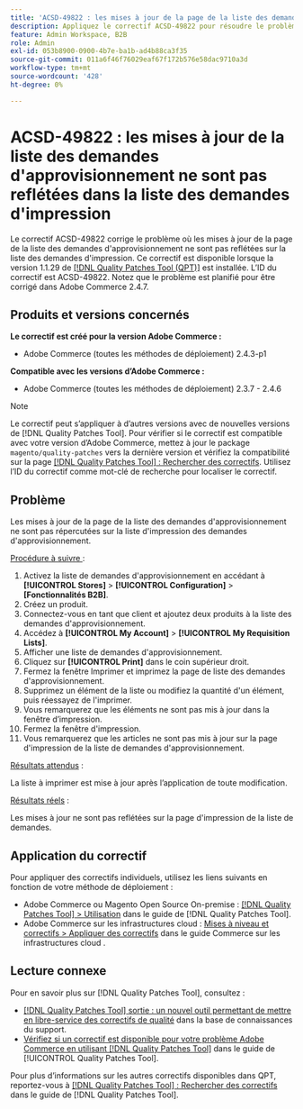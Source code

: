 ```yaml
---
title: 'ACSD-49822 : les mises à jour de la page de la liste des demandes d''approvisionnement ne sont pas répercutées sur la liste des demandes d''impression'
description: Appliquez le correctif ACSD-49822 pour résoudre le problème Adobe Commerce en raison duquel les mises à jour de la page de la liste des demandes d'approvisionnement ne sont pas reflétées dans la liste des demandes d'impression.
feature: Admin Workspace, B2B
role: Admin
exl-id: 053b8900-0900-4b7e-ba1b-ad4b88ca3f35
source-git-commit: 011a6f46f76029eaf67f172b576e58dac9710a3d
workflow-type: tm+mt
source-wordcount: '428'
ht-degree: 0%

---
```


# ACSD-49822 : les mises à jour de la liste des demandes d&#39;approvisionnement ne sont pas reflétées dans la liste des demandes d&#39;impression

Le correctif ACSD-49822 corrige le problème où les mises à jour de la page de la liste des demandes d&#39;approvisionnement ne sont pas reflétées sur la liste des demandes d&#39;impression. Ce correctif est disponible lorsque la version 1.1.29 de [[!DNL Quality Patches Tool (QPT)]](https://experienceleague.adobe.com/fr/docs/commerce-operations/tools/quality-patches-tool/quality-patches-tool-to-self-serve-quality-patches) est installée. L’ID du correctif est ACSD-49822. Notez que le problème est planifié pour être corrigé dans Adobe Commerce 2.4.7.

## Produits et versions concernés

**Le correctif est créé pour la version Adobe Commerce :**

* Adobe Commerce (toutes les méthodes de déploiement) 2.4.3-p1

**Compatible avec les versions d’Adobe Commerce :**

* Adobe Commerce (toutes les méthodes de déploiement) 2.3.7 - 2.4.6

>[!NOTE]
>
>Le correctif peut s’appliquer à d’autres versions avec de nouvelles versions de [!DNL Quality Patches Tool]. Pour vérifier si le correctif est compatible avec votre version d’Adobe Commerce, mettez à jour le package `magento/quality-patches` vers la dernière version et vérifiez la compatibilité sur la page [[!DNL Quality Patches Tool] : Rechercher des correctifs](https://experienceleague.adobe.com/tools/commerce-quality-patches/index.html?lang=fr). Utilisez l’ID du correctif comme mot-clé de recherche pour localiser le correctif.

## Problème

Les mises à jour de la page de la liste des demandes d&#39;approvisionnement ne sont pas répercutées sur la liste d&#39;impression des demandes d&#39;approvisionnement.

<u>Procédure à suivre </u> :

1. Activez la liste de demandes d&#39;approvisionnement en accédant à **[!UICONTROL Stores]** > **[!UICONTROL Configuration]** > **[Fonctionnalités B2B]**.
1. Créez un produit.
1. Connectez-vous en tant que client et ajoutez deux produits à la liste des demandes d&#39;approvisionnement.
1. Accédez à **[!UICONTROL My Account]** > **[!UICONTROL My Requisition Lists]**.
1. Afficher une liste de demandes d&#39;approvisionnement.
1. Cliquez sur **[!UICONTROL Print]** dans le coin supérieur droit.
1. Fermez la fenêtre Imprimer et imprimez la page de liste des demandes d&#39;approvisionnement.
1. Supprimez un élément de la liste ou modifiez la quantité d&#39;un élément, puis réessayez de l&#39;imprimer.
1. Vous remarquerez que les éléments ne sont pas mis à jour dans la fenêtre d’impression.
1. Fermez la fenêtre d&#39;impression.
1. Vous remarquerez que les articles ne sont pas mis à jour sur la page d&#39;impression de la liste de demandes d&#39;approvisionnement.

<u>Résultats attendus</u> :

La liste à imprimer est mise à jour après l’application de toute modification.

<u>Résultats réels</u> :

Les mises à jour ne sont pas reflétées sur la page d&#39;impression de la liste de demandes.

## Application du correctif

Pour appliquer des correctifs individuels, utilisez les liens suivants en fonction de votre méthode de déploiement :

* Adobe Commerce ou Magento Open Source On-premise : [[!DNL Quality Patches Tool] > Utilisation](/help/tools/quality-patches-tool/usage.md) dans le guide de [!DNL Quality Patches Tool].
* Adobe Commerce sur les infrastructures cloud : [Mises à niveau et correctifs > Appliquer des correctifs](https://experienceleague.adobe.com/docs/commerce-cloud-service/user-guide/develop/upgrade/apply-patches.html?lang=fr) dans le guide Commerce sur les infrastructures cloud .

## Lecture connexe

Pour en savoir plus sur [!DNL Quality Patches Tool], consultez :

* [[!DNL Quality Patches Tool] sortie : un nouvel outil permettant de mettre en libre-service des correctifs de qualité](https://experienceleague.adobe.com/fr/docs/commerce-operations/tools/quality-patches-tool/quality-patches-tool-to-self-serve-quality-patches) dans la base de connaissances du support.
* [Vérifiez si un correctif est disponible pour votre problème Adobe Commerce en utilisant [!DNL Quality Patches Tool]](/help/tools/quality-patches-tool/patches-available-in-qpt/check-patch-for-magento-issue-with-magento-quality-patches.md) dans le guide de [!UICONTROL Quality Patches Tool].


Pour plus d’informations sur les autres correctifs disponibles dans QPT, reportez-vous à [[!DNL Quality Patches Tool] : Rechercher des correctifs](https://experienceleague.adobe.com/tools/commerce-quality-patches/index.html?lang=fr) dans le guide de [!DNL Quality Patches Tool].
